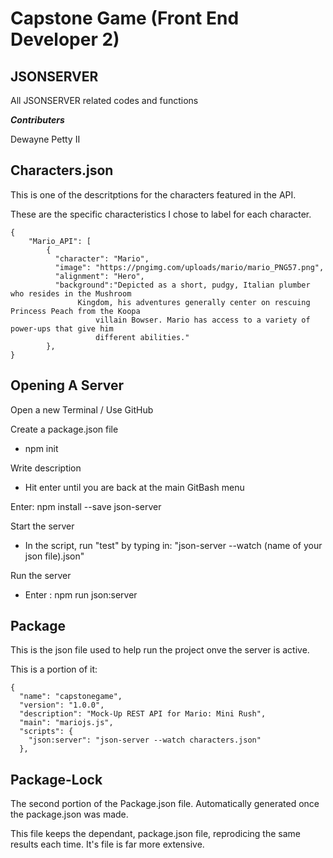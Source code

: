 # Capstone Game (Front End Developer 2)
## JSONSERVER
All JSONSERVER related codes and functions

***Contributers***

Dewayne Petty II

## Characters.json

This is one of the descritptions for the characters featured in the API.

These are the specific characteristics I chose to label for each character.
```
{
	"Mario_API": [
		{
		  "character": "Mario",
		  "image": "https://pngimg.com/uploads/mario/mario_PNG57.png",
		  "alignment": "Hero",
		  "background":"Depicted as a short, pudgy, Italian plumber who resides in the Mushroom
           	   Kingdom, his adventures generally center on rescuing Princess Peach from the Koopa 
                   villain Bowser. Mario has access to a variety of power-ups that give him 
                   different abilities."
		},
}
```
## Opening A Server

Open a new Terminal / Use GitHub

Create a package.json file
* npm init

Write description
* Hit enter until you are back at the main GitBash menu

Enter: npm install --save json-server

Start the server
* In the script, run "test" by typing in: "json-server --watch (name of your json file).json"

Run the server
* Enter : npm run json:server

## Package 

This is the json file used to help run the project onve the server is active.

This is a portion of it:
```
{
  "name": "capstonegame",
  "version": "1.0.0",
  "description": "Mock-Up REST API for Mario: Mini Rush",
  "main": "mariojs.js",
  "scripts": {
    "json:server": "json-server --watch characters.json"
  },
```
  ## Package-Lock

  The second portion of the Package.json file. Automatically generated once the package.json was made.

  This file keeps the dependant, package.json file, reprodicing the same results each time. It's  file is far more extensive. 
